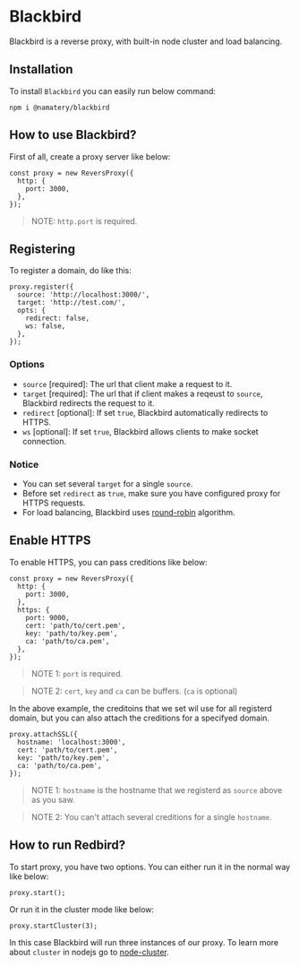 # Blackbird
Blackbird is a reverse proxy, with built-in node cluster and load balancing.

## Installation

To install `Blackbird` you can easily run below command:

```
npm i @namatery/blackbird
```

## How to use Blackbird?

First of all, create a proxy server like below:

```
const proxy = new ReversProxy({
  http: {
    port: 3000,
  },
});
```


> NOTE: `http.port` is required.


## Registering

To register a domain, do like this:

```
proxy.register({
  source: 'http://localhost:3000/',
  target: 'http://test.com/',
  opts: {
    redirect: false,
    ws: false,
  },
});
```

### Options
- `source` [required]: The url that client make a request to it. 
- `target` [required]: The url that if client makes a reqeust to `source`, Blackbird redirects the request to it.
- `redirect` [optional]: If set `true`, Blackbird automatically redirects to HTTPS.
- `ws` [optional]: If set `true`, Blackbird allows clients to make socket connection.

### Notice
- You can set several `target` for a single `source`.
- Before set `redirect` as `true`, make sure you have configured proxy for HTTPS requests.
- For load balancing, Blackbird uses [round-robin] algorithm.


## Enable HTTPS

To enable HTTPS, you can pass creditions like below:

```
const proxy = new ReversProxy({
  http: {
    port: 3000,
  },
  https: {
    port: 9000,
    cert: 'path/to/cert.pem',
    key: 'path/to/key.pem',
    ca: 'path/to/ca.pem',
  },
});
```

> NOTE 1: `port` is required.

> NOTE 2: `cert`, `key` and `ca` can be buffers. (`ca` is optional)

In the above example, the creditoins that we set wil use for all registerd domain, but you can also attach the creditions for a specifyed domain.

```
proxy.attachSSL({
  hostname: 'localhost:3000',
  cert: 'path/to/cert.pem',
  key: 'path/to/key.pem',
  ca: 'path/to/ca.pem',
});
```

> NOTE 1: `hostname` is the hostname that we registerd as `source` above as you saw.

> NOTE 2: You can't attach several creditions for a single `hostname`.


## How to run Redbird?

To start proxy, you have two options. You can either run it in the normal way like below:

```
proxy.start();
```

Or run it in the cluster mode like below:

```
proxy.startCluster(3);
```

In this case Blackbird will run three instances of our proxy. To learn more about `cluster` in nodejs go to [node-cluster].


[round-robin]: https://en.wikipedia.org/wiki/Round-robin_scheduling
[node-cluster]: https://nodejs.org/api/cluster.html#:~:text=Clusters%20of%20Node.js%20processes,a%20single%20Node.js%20instance.
